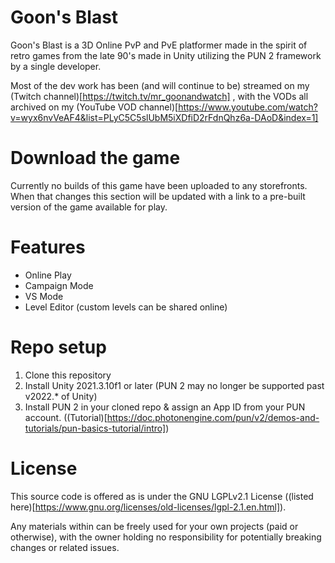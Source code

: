 # Goon's Blast

Goon's Blast is a 3D Online PvP and PvE platformer made in the spirit of retro games from the late 90's made in Unity utilizing the PUN 2 framework by a single developer.

Most of the dev work has been (and will continue to be) streamed on my (Twitch channel)[https://twitch.tv/mr_goonandwatch] , with the VODs all archived on my (YouTube VOD channel)[https://www.youtube.com/watch?v=wyx6nvVeAF4&list=PLyC5C5slUbM5iXDfiD2rFdnQhz6a-DAoD&index=1]

# Download the game

Currently no builds of this game have been uploaded to any storefronts. When that changes this section will be updated with a link to a pre-built version of the game available for play.

# Features

* Online Play
* Campaign Mode
* VS Mode
* Level Editor (custom levels can be shared online)

# Repo setup

1. Clone this repository
2. Install Unity 2021.3.10f1 or later (PUN 2 may no longer be supported past v2022.* of Unity)
3. Install PUN 2 in your cloned repo & assign an App ID from your PUN account. ((Tutorial)[https://doc.photonengine.com/pun/v2/demos-and-tutorials/pun-basics-tutorial/intro])

# License

This source code is offered as is under the GNU LGPLv2.1 License ((listed here)[https://www.gnu.org/licenses/old-licenses/lgpl-2.1.en.html]).

Any materials within can be freely used for your own projects (paid or otherwise), with the owner holding no responsibility for potentially breaking changes or related issues.